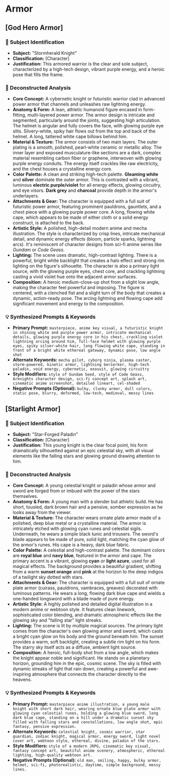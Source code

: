 # Armor

## [God Hero Armor]

### 🎯 Subject Identification
* **Subject:** "Stormherald Knight"
* **Classification:** [Character]
* **Justification:** This armored warrior is the clear and sole subject, characterized by a high-tech design, vibrant purple energy, and a heroic pose that fills the frame.

### 🔬 Deconstructed Analysis
* **Core Concept:** A cybernetic knight or futuristic warrior clad in advanced power armor that channels and unleashes raw lightning energy.
* **Anatomy & Form:** A lean, athletic humanoid figure encased in form-fitting, multi-layered power armor. The armor design is intricate and segmented, particularly around the joints, suggesting high articulation. The helmet is angular and fully covers the face, with glowing purple eye slits. Silvery-white, spiky hair flows out from the top and back of the helmet. A long, tattered white cape billows behind him.
* **Material & Texture:** The armor consists of two main layers. The outer plating is a smooth, polished, pearl-white ceramic or metallic alloy. The inner layer and exposed musculature-like sections are a dark, complex material resembling carbon fiber or graphene, interwoven with glowing purple energy conduits. The energy itself crackles like raw electricity, and the chest houses a crystalline energy core.
* **Color Palette:** A clean and striking high-tech palette. **Gleaming white** and **silver** dominate the outer armor. This is contrasted with a vibrant, luminous **electric purple/violet** for all energy effects, glowing circuitry, and eye visors. **Dark grey** and **charcoal** provide depth in the armor's underlayers.
* **Attachments & Gear:** The character is equipped with a full suit of futuristic power armor, featuring prominent pauldrons, gauntlets, and a chest piece with a glowing purple power core. A long, flowing white cape, which appears to be made of either cloth or a solid energy construct, is attached to the back.
* **Artistic Style:** A polished, high-detail modern anime and mecha illustration. The style is characterized by crisp lines, intricate mechanical detail, and dynamic energy effects (bloom, particle sparks, lightning arcs). It's reminiscent of character designs from sci-fi anime series like *Gundam* or *Code Geass*.
* **Lighting:** The scene uses dramatic, high-contrast lighting. There is a powerful, bright white backlight that creates a halo effect and strong rim lighting on the figure's silhouette. The character is also a primary light source, with the glowing purple eyes, chest core, and crackling lightning casting a vivid violet hue onto the adjacent armor surfaces.
* **Composition:** A heroic medium-close-up shot from a slight low angle, making the character feel powerful and imposing. The figure is centered, with a clenched fist and a slight turn of the body that creates a dynamic, action-ready pose. The arcing lightning and flowing cape add significant movement and energy to the composition.

### 💡 Synthesized Prompts & Keywords
* **Primary Prompt:** `masterpiece, anime key visual, a futuristic knight in shining white and purple power armor, intricate mechanical details, glowing purple energy core in his chest, crackling violet lightning arcing around him, full-face helmet with glowing purple eyes, spiky silver-white hair, long flowing white cape, standing in front of a bright white ethereal gateway, dynamic pose, low angle shot`
* **Alternate Keywords:** `mecha pilot, cyborg ninja, plasma caster, storm-powered, kinetic armor, lightning berserker, high-tech paladin, void energy, cybernetic, exosuit, glowing circuitry`
* **Style Modifiers:** `style of Gundam Seed, style of Code Geass, Arknights character design, sci-fi concept art, splash art, cinematic anime screenshot, detailed lineart, cel-shaded`
* **Negative Prompts (Optional):** `bulky, clunky armor, dull colors, static pose, blurry, deformed, low-tech, medieval, messy lines`

## [Starlight Armor]

### 🎯 Subject Identification
* **Subject:** "Star-Forged Paladin"
* **Classification:** [Character]
* **Justification:** This young knight is the clear focal point, his form dramatically silhouetted against an epic celestial sky, with all visual elements like the falling stars and glowing ground drawing attention to him.

### 🔬 Deconstructed Analysis
* **Core Concept:** A young celestial knight or paladin whose armor and sword are forged from or imbued with the power of the stars themselves.
* **Anatomy & Form:** A young man with a slender but athletic build. He has short, tousled, dark brown hair and a pensive, somber expression as he looks away from the viewer.
* **Material & Texture:** The character wears ornate plate armor made of a polished, deep blue metal or a crystalline material. The armor is intricately etched with glowing cyan runes and celestial sigils. Underneath, he wears a simple black tunic and trousers. The sword's blade appears to be made of pure, solid light, matching the cyan glow of the armor's runes. His cape is a heavy, dark blue fabric.
* **Color Palette:** A celestial and high-contrast palette. The dominant colors are **royal blue** and **navy blue**, featured in the armor and cape. The primary accent is a vibrant, glowing **cyan** or **light azure**, used for all magical effects. The background provides a beautiful gradient, shifting from a warm **sunset orange** and **pink** at the horizon to the deep indigos of a twilight sky dotted with stars.
* **Attachments & Gear:** The character is equipped with a full suit of ornate plate armor (cuirass, pauldrons, vambraces, greaves) decorated with luminous patterns. He wears a long, flowing dark blue cape and wields a one-handed longsword with a blade made of pure energy.
* **Artistic Style:** A highly polished and detailed digital illustration in a modern anime or webtoon style. It features clean linework, sophisticated color blending, and dramatic atmospheric effects like the glowing sky and "falling star" light streaks.
* **Lighting:** The scene is lit by multiple magical sources. The primary light comes from the character's own glowing armor and sword, which casts a bright cyan glow on his body and the ground beneath him. The sunset provides a warm, soft backlight, creating a subtle rim light on his form. The starry sky itself acts as a diffuse, ambient light source.
* **Composition:** A heroic, full-body shot from a low angle, which makes the knight appear noble and significant. He stands on a planetary horizon, grounding him in the epic, cosmic scene. The sky is filled with dynamic streaks of light that rain down, creating a powerful and awe-inspiring atmosphere that connects the character directly to the heavens.

### 💡 Synthesized Prompts & Keywords
* **Primary Prompt:** `masterpiece anime illustration, a young male knight with short dark hair, wearing ornate blue plate armor with glowing cyan celestial runes, holding a glowing blue sword, long dark blue cape, standing on a hill under a dramatic sunset sky filled with falling stars and constellations, low angle shot, epic fantasy, pensive expression.`
* **Alternate Keywords:** `celestial knight, cosmic warrior, star guardian, zodiac knight, magical armor, energy sword, light novel cover art, webtoon style, ethereal, divine, paladin of the stars.`
* **Style Modifiers:** `style of a modern JRPG, cinematic key visual, fantasy concept art, beautiful anime scenery, atmospheric, ethereal lighting, high-quality webtoon art.`
* **Negative Prompts (Optional):** `old man, smiling, happy, bulky armor, helmet, sci-fi, photorealistic, daytime, simple background, messy lines.`